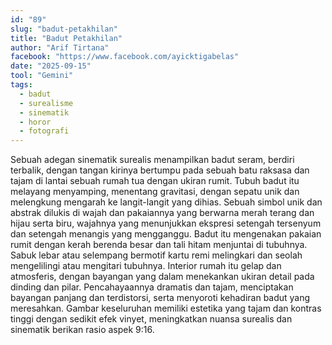 ```yaml
---
id: "89"
slug: "badut-petakhilan"
title: "Badut Petakhilan"
author: "Arif Tirtana"
facebook: "https://www.facebook.com/ayicktigabelas"
date: "2025-09-15"
tool: "Gemini"
tags:
  - badut
  - surealisme
  - sinematik
  - horor
  - fotografi
---
```

Sebuah adegan sinematik surealis menampilkan badut seram, berdiri terbalik, dengan tangan kirinya bertumpu pada sebuah batu raksasa dan tajam di lantai sebuah rumah tua dengan ukiran rumit. Tubuh badut itu melayang menyamping, menentang gravitasi, dengan sepatu unik dan melengkung mengarah ke langit-langit yang dihias. Sebuah simbol unik dan abstrak dilukis di wajah dan pakaiannya yang berwarna merah terang dan hijau serta biru, wajahnya yang menunjukkan ekspresi setengah tersenyum dan setengah menangis yang mengganggu. Badut itu mengenakan pakaian rumit dengan kerah berenda besar dan tali hitam menjuntai di tubuhnya. Sabuk lebar atau selempang bermotif kartu remi melingkari dan seolah mengelilingi atau mengitari tubuhnya. Interior rumah itu gelap dan atmosferis, dengan bayangan yang dalam menekankan ukiran detail pada dinding dan pilar. Pencahayaannya dramatis dan tajam, menciptakan bayangan panjang dan terdistorsi, serta menyoroti kehadiran badut yang meresahkan. Gambar keseluruhan memiliki estetika yang tajam dan kontras tinggi dengan sedikit efek vinyet, meningkatkan nuansa surealis dan sinematik berikan rasio aspek 9:16.
